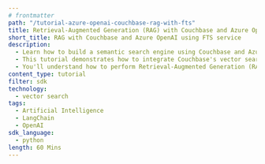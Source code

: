 ```yaml
---
# frontmatter
path: "/tutorial-azure-openai-couchbase-rag-with-fts"
title: Retrieval-Augmented Generation (RAG) with Couchbase and Azure OpenAI using FTS service
short_title: RAG with Couchbase and Azure OpenAI using FTS service
description:
  - Learn how to build a semantic search engine using Couchbase and Azure OpenAI using FTS service.
  - This tutorial demonstrates how to integrate Couchbase's vector search capabilities with Azure OpenAI embeddings.
  - You'll understand how to perform Retrieval-Augmented Generation (RAG) using LangChain and Couchbase.
content_type: tutorial
filter: sdk
technology:
  - vector search
tags:
  - Artificial Intelligence
  - LangChain
  - OpenAI
sdk_language:
  - python
length: 60 Mins
---
```

